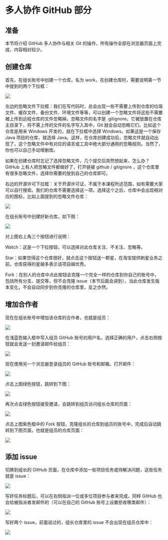 # 多人协作 GitHub 部分 #
## 准备 ##
本节将介绍 GitHub 多人协作与相关 Git 的操作，所有操作全部在浏览器页面上完成，内容相对较少。

## 创建仓库 ##

首先，在组长账号中创建一个仓库，名为 work，在创建仓库时，需要说明第一节中提到的两个下拉框：

![](https://doc.shiyanlou.com/document-uid310176labid9817timestamp1548756974628.png/wm)

左边的忽略文件下拉框：我们在写代码时，总会出现一些不需要上传到仓库的垃圾文件、缓存文件、备份文件、环境文件等等，可以创建一个忽略文件将这些不需要被上传到远程仓库的文件忽略掉。忽略文件的名字是 .gitignore，它被放置在仓库主目录下，将不需上传的文件的名字写入其中，Git 就会自动忽略它们。比如这个仓库是用来 Windows 开发的，就在下拉框中选择 Windows，如果这是一个保存 Java 项目的仓库，就选择 Java。这样，在仓库创建成功后，忽略文件就自动出现了，这个忽略文件中有对应的语言或工具中绝大部分通用的忽略规则。当然了，你也可以自己手动增删改。

如果在创建仓库时忘记了选择忽略文件，几个提交后突然想起来，怎么办？GitHub 上有人把忽略文件都做好了，打开链接 github / gitignore ，这个仓库里有很多忽略文件，选择你需要的放到自己的仓库即可。

右边的开源许可下拉框：关于开源许可证，不属于本课程所述范围，如有需要大家可以自行搜索。我们的仓库不需要选择这一项。选择这个之后，仓库中会出现相对应的图标，比如上面提到的忽略文件仓库：

![](https://doc.shiyanlou.com/document-uid310176labid9817timestamp1548756987096.png/wm)

在组长账号中创建好新仓库，如下图：

![](https://doc.shiyanlou.com/document-uid310176labid9817timestamp1548756994832.png/wm)

对上图右上角三个按钮进行说明：

Watch：这是一个下拉按钮，可以选择对此仓库关注、不关注、忽略等。

Star：如果觉得这个仓库很好，就点击这个按钮送一颗星，在淘宝提供刷星业务之前，仓库获得的星越多表示该项目越优秀。

Fork：在别人的仓库中点此按钮会克隆一个完全一样的仓库到你自己的账号中，包括所有分支、提交等，但不会克隆 issue（本节后面会讲到），当此仓库发生版本变化，不会自动同步到你克隆的仓库里，反之亦然。


## 增加合作者 ##

现在在组长账号中增加该仓库的合作者，也就是组员：

![](https://doc.shiyanlou.com/document-uid310176labid9817timestamp1548757006181.png/wm)

在浅蓝色输入框中写入组员 GitHub 账号的用户名，选择正确的用户，点击右侧按钮就会发送一封邀请邮件给组员：

![](https://doc.shiyanlou.com/document-uid310176labid9817timestamp1548757014860.png/wm)

现在使用另一个浏览器登录组员的 GitHub 账号和邮箱，打开邮件：

![](https://doc.shiyanlou.com/document-uid310176labid9817timestamp1548757023568.png/wm)

点击上图绿色按钮，跳转到下图：

![](https://doc.shiyanlou.com/document-uid310176labid9817timestamp1548757031920.png/wm)

再次点击绿色按钮接受邀请，会跳转到组员访问组长仓库的页面：

![](https://doc.shiyanlou.com/document-uid310176labid9817timestamp1548757042717.png/wm)

点击上图紫色框中的 Fork 按钮，克隆组长的仓库到组员的账号中，完成后自动跳转到下图页面，也就是组员的仓库页面：

![](https://doc.shiyanlou.com/document-uid310176labid9817timestamp1548757050587.png/wm)

## 添加 issue ##
切换到组长的 GitHub 页面，在仓库中添加一些项目任务或待解决问题，这些任务就是 issue：

![](https://doc.shiyanlou.com/document-uid310176labid9817timestamp1548757061726.png/wm)

写好任务标题后，可以在右侧指派一位或多位项目参与者来完成，同样 GitHub 也会给被指派者发邮件的（可以在自己的 GitHub 账号上设置拒收哪类邮件）：

![](https://doc.shiyanlou.com/document-uid310176labid9817timestamp1548757075745.png/wm)

写好两个 issue，前面说过的，组长仓库里的 issue 不会出现在组员仓库中：

![](https://doc.shiyanlou.com/document-uid310176labid9817timestamp1548757085371.png/wm)

